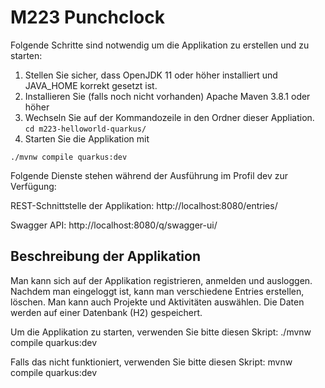 # M223 Punchclock

Folgende Schritte sind notwendig um die Applikation zu erstellen und zu starten: 
1. Stellen Sie sicher, dass OpenJDK 11 oder höher installiert und JAVA_HOME korrekt gesetzt ist.  
2. Installieren Sie (falls noch nicht vorhanden) Apache Maven 3.8.1 oder höher
3. Wechseln Sie auf der Kommandozeile in den Ordner dieser Appliation. 
`cd m223-helloworld-quarkus/`
4. Starten Sie die Applikation mit 
```shell script
./mvnw compile quarkus:dev
```

Folgende Dienste stehen während der Ausführung im Profil dev zur Verfügung:

REST-Schnittstelle der Applikation: http://localhost:8080/entries/

Swagger API: http://localhost:8080/q/swagger-ui/


Beschreibung der Applikation
----------------------------
Man kann sich auf der Applikation registrieren, anmelden und ausloggen. Nachdem man eingeloggt ist, kann man verschiedene Entries erstellen, löschen. Man kann auch Projekte und Aktivitäten auswählen. Die Daten werden auf einer Datenbank (H2) gespeichert. 

Um die Applikation zu starten, verwenden Sie bitte diesen Skript:
./mvnw compile quarkus:dev

Falls das nicht funktioniert, verwenden Sie bitte diesen Skript:
mvnw compile quarkus:dev
